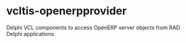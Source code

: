 vcltis-openerpprovider
======================

Delphi VCL components to access OpenERP server objects from RAD Delphi applications
